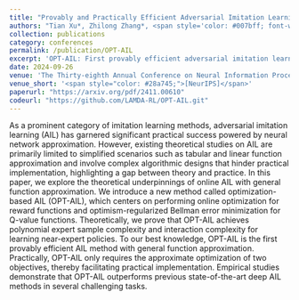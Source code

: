```yaml
---
title: "Provably and Practically Efficient Adversarial Imitation Learning with General Function Approximation"
authors: "Tian Xu*, Zhilong Zhang*, <span style='color: #007bff; font-weight: bold;'>Ruishuo Chen</span>, Yihao Sun, and Yang Yu"
collection: publications
category: conferences
permalink: /publication/OPT-AIL
excerpt: 'OPT-AIL: First provably efficient adversarial imitation learning with general function approximation, achieving SOTA performance through simplified optimization.'
date: 2024-09-26
venue: 'The Thirty-eighth Annual Conference on Neural Information Processing Systems'
venue_short: '<span style="color: #28a745;">[NeurIPS]</span>'
paperurl: "https://arxiv.org/pdf/2411.00610"
codeurl: "https://github.com/LAMDA-RL/OPT-AIL.git"
---
```

As a prominent category of imitation learning methods, adversarial imitation learning (AIL) has garnered significant practical success powered by neural network approximation. However, existing theoretical studies on AIL are primarily limited to simplified scenarios such as tabular and linear function approximation and involve complex algorithmic designs that hinder practical implementation, highlighting a gap between theory and practice. In this paper, we explore the theoretical underpinnings of online AIL with general function approximation. We introduce a new method called optimization-based AIL (OPT-AIL), which centers on performing online optimization for reward functions and optimism-regularized Bellman error minimization for Q-value functions. Theoretically, we prove that OPT-AIL achieves polynomial expert sample complexity and interaction complexity for learning near-expert policies. To our best knowledge, OPT-AIL is the first provably efficient AIL method with general function approximation. Practically, OPT-AIL only requires the approximate optimization of two objectives, thereby facilitating practical implementation. Empirical studies demonstrate that OPT-AIL outperforms previous state-of-the-art deep AIL methods in several challenging tasks.
